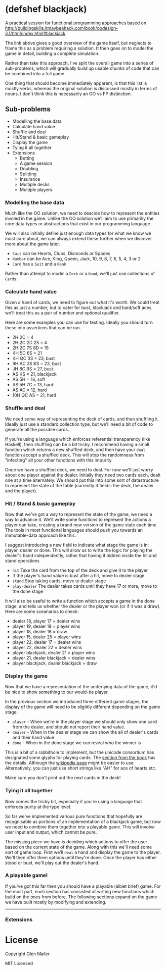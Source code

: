 # (defshef blackjack)

A practical session for functional programming approaches based on http://buildingskills.itmaybeahack.com/book/oodesign-3.1/html/index.html#blackjack

The link above gives a good overview of the game itself, but neglects to frame this as a problem requiring a solution. It then goes on to model the game in detail, building a complete simulation.

Rather than take this approach, I've split the overall game into a series of sub-problems, which will gradually build up usable chunks of code that can be combined into a full game.

One thing that should become immediately apparent, is that this list is mostly verbs, whereas the original solution is discussed mostly in terms of nouns. I don't think this is necessarily an OO vs FP distinction.

## Sub-problems

 * Modelling the base data
 * Calculate hand value
 * Shuffle and deal
 * Hit/Stand & basic gameplay
 * Display the game
 * Tying it all together
 * Extensions
   * Betting
   * A game session
   * Doubling
   * Splitting
   * Insurance
   * Multiple decks
   * Multiple players

### Modelling the base data

Much like the OO solution, we need to descide how to represent the entities involed in the game. Unlike the OO solution we'll aim to use primariliy the core data types or abstractions that exist in our programming language.

We will also initially define just enough data types for what we know we must care about, we can always extend these further when we discover more about the game later.

 * `Suit` can be Hearts, Clubs, Diamonds or Spades
 * `Number` can be Ace, King, Queen, Jack, 10, 9, 8, 7, 6, 5, 4, 3 or 2
 * `Card` has a `Suit` and a `Rank`

Rather than attempt to model a `Deck` or a `Hand`, we'll just use collections of `Card`s.

### Calculate hand value

Given a hand of cards, we need to figure out what it's worth. We could treat this as just a number, but to cater for bust, blackjack and hard/soft aces, we'll treat this as a pair of number and optional qualifier.

Here are some examples you can use for testing. Ideally you should turn these into assertions that can be run.

* 2H 2C = 4
* 2H 2C 2D 2S = 4
* 2H 2C 7S 8D = 19
* KH 5C 6S = 21
* KH QC 3S = 23, bust
* 9H AC 3S KS = 23, bust
* JH 8C 9S = 27, bust
* AS KS = 21, blackjack
* AS 5H = 16, soft
* AS 5H 7C = 13, hard
* AS AC = 12, hard
* 10H QC AS = 21, hard

### Shuffle and deal

We need some way of representing the deck of cards, and then shuffling it. Ideally just use a standard collection type, but we'll need a bit of code to generate all the possible cards.

If you're using a language which enforces referential transparency (like Haskell), then shuffling can be a bit tricky. I recommend having a small function which returns a new shuffled deck, and then have your `deal` function accept a shuffled deck. This will stop the randomness from "infecting" all your other functions with this impurity.

Once we have a shuffled deck, we need to deal. For now we'll just worry about one player against the dealer. Initially they need two cards each, dealt one at a time alternately. We should put this into some sort of datastructure to represent the state of the table (currently 3 fields: the deck, the dealer and the player).

### Hit / Stand & basic gameplay

Now that we've got a way to represent the state of the game, we need a way to advance it. We'll write some functions to represent the actions a player can take, creating a brand new version of the game state each time. The tools in most functional languages should push you towards an immutable-data approach like this.

I suggest introducing a new field to indicate what stage the game is in: player, dealer or done. This will allow us to write the logic for playing the dealer's hand independently, rather that having it hidden inside the hit and stand operations

* `hit` Take the card from the top of the deck and give it to the player
* If the player's hand value is bust after a hit, move to dealer stage
* `stand` Stop taking cards, move to dealer stage
* `play-dealer` The dealer takes cards until they have 17 or more, move to the done stage

It will also be useful to write a function which accepts a game in the done stage, and tells us whether the dealer or the player won (or if it was a draw). Here are some sceanarios to check:

* dealer 18, player 17 = dealer wins
* player 19, dealer 18 = player wins
* player 18, dealer 18 = draw
* player 15, dealer 25 = player wins
* player 22, dealer 17 = dealer wins
* player 22, dealer 22 = dealer wins
* player blackjack, dealer 21 = player wins
* player 21, dealer blackjack = dealer wins
* player blackjack, dealer blackjack = draw

### Display the game

Now that we have a representation of the underlying data of the game, it'd be nice to show something to our would-be player.

In the previous section we introduced three different game stages, the display of the game will need to be slightly different depending on the game stage.

* `player` - When we're in the player stage we should only show one card from the dealer, and should not report their hand value.
* `dealer` - When in the dealer stage we can show the all of dealer's cards and their hand value
* `done` - When in the done stage we can reveal who the winner is

This is a bit of a rabbithole to implement, but the unicode consortium has designated some glyphs for playing cards. The [section from the book](http://buildingskills.itmaybeahack.com/book/oodesign-3.1/html/blackjack/card_deck_shoe.html#unicode-images) has the details. Although the [wikipedia page](https://en.wikipedia.org/wiki/Playing_cards_in_Unicode) might be easier to use. Alternatively, you can just use short strings like "AH" for ace of hearts etc.

Make sure you don't print out the next cards in the deck!

### Tying it all together

Now comes the tricky bit, especially if you're using a language that enforces purity at the type level.

So far we've implemented various pure functions that hopefully are recognisable as portions of an implementation of a blackjack game, but now we need to combine them together into a playable game. This will involve user input and output, which cannot be pure.

The missing piece we have is deciding which actions to offer the user based on the current state of the game. Along with this we'll need some sort of game loop. First we'll `deal` a hand and display the game to the player. We'll then offer them options until they're done. Once the player has either stood or bust, we'll play out the dealer's hand.

### A playable game!

If you've got this far then you should have a playable (albiet brief) game. For the most part, each section has consisted of writing new functions which build on the ones from before. The following sections expand on the game we have built mostly by modifying and extending.

***********

### Extensions

# License

Copyright Glen Mailer

MIT Licensed
